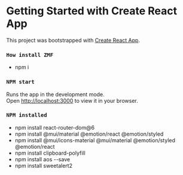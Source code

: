 # Getting Started with Create React App

This project was bootstrapped with [Create React App](https://github.com/facebook/create-react-app).

### `How install ZMF`
- npm i

### `NPM start`

Runs the app in the development mode.\
Open [http://localhost:3000](http://localhost:3000) to view it in your browser.

### `NPM installed`


- npm install react-router-dom@6
- npm install @mui/material @emotion/react @emotion/styled
- npm install @mui/icons-material @mui/material @emotion/styled @emotion/react
- npm install clipboard-polyfill
- npm install aos --save
- npm install sweetalert2
